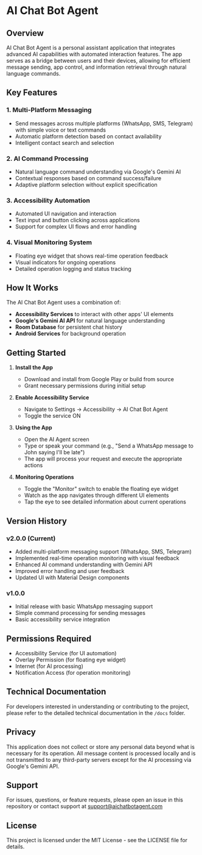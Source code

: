 # AI Chat Bot Agent

## Overview
AI Chat Bot Agent is a personal assistant application that integrates advanced AI capabilities with automated interaction features. The app serves as a bridge between users and their devices, allowing for efficient message sending, app control, and information retrieval through natural language commands.

## Key Features

### 1. Multi-Platform Messaging
- Send messages across multiple platforms (WhatsApp, SMS, Telegram) with simple voice or text commands
- Automatic platform detection based on contact availability
- Intelligent contact search and selection

### 2. AI Command Processing
- Natural language command understanding via Google's Gemini AI
- Contextual responses based on command success/failure
- Adaptive platform selection without explicit specification

### 3. Accessibility Automation
- Automated UI navigation and interaction
- Text input and button clicking across applications
- Support for complex UI flows and error handling

### 4. Visual Monitoring System
- Floating eye widget that shows real-time operation feedback
- Visual indicators for ongoing operations
- Detailed operation logging and status tracking

## How It Works

The AI Chat Bot Agent uses a combination of:
- **Accessibility Services** to interact with other apps' UI elements
- **Google's Gemini AI API** for natural language understanding
- **Room Database** for persistent chat history
- **Android Services** for background operation

## Getting Started

1. **Install the App**
   - Download and install from Google Play or build from source
   - Grant necessary permissions during initial setup

2. **Enable Accessibility Service**
   - Navigate to Settings → Accessibility → AI Chat Bot Agent
   - Toggle the service ON

3. **Using the App**
   - Open the AI Agent screen
   - Type or speak your command (e.g., "Send a WhatsApp message to John saying I'll be late")
   - The app will process your request and execute the appropriate actions

4. **Monitoring Operations**
   - Toggle the "Monitor" switch to enable the floating eye widget
   - Watch as the app navigates through different UI elements
   - Tap the eye to see detailed information about current operations

## Version History

### v2.0.0 (Current)
- Added multi-platform messaging support (WhatsApp, SMS, Telegram)
- Implemented real-time operation monitoring with visual feedback
- Enhanced AI command understanding with Gemini API
- Improved error handling and user feedback
- Updated UI with Material Design components

### v1.0.0
- Initial release with basic WhatsApp messaging support
- Simple command processing for sending messages
- Basic accessibility service integration

## Permissions Required
- Accessibility Service (for UI automation)
- Overlay Permission (for floating eye widget)
- Internet (for AI processing)
- Notification Access (for operation monitoring)

## Technical Documentation
For developers interested in understanding or contributing to the project, please refer to the detailed technical documentation in the `/docs` folder.

## Privacy
This application does not collect or store any personal data beyond what is necessary for its operation. All message content is processed locally and is not transmitted to any third-party servers except for the AI processing via Google's Gemini API.

## Support
For issues, questions, or feature requests, please open an issue in this repository or contact support at support@aichatbotagent.com

## License
This project is licensed under the MIT License - see the LICENSE file for details. 